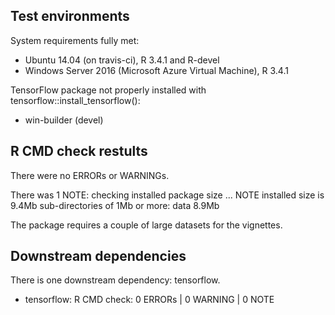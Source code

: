 ## Test environments
System requirements fully met:
* Ubuntu 14.04 (on travis-ci), R 3.4.1 and R-devel
* Windows Server 2016 (Microsoft Azure Virtual Machine), R 3.4.1

TensorFlow package not properly installed with tensorflow::install_tensorflow():
* win-builder (devel)

## R CMD check restults
There were no ERRORs or WARNINGs.

There was 1 NOTE:
checking installed package size ... NOTE
  installed size is  9.4Mb
    sub-directories of 1Mb or more:
        data   8.9Mb

The package requires a couple of large datasets for the vignettes.

## Downstream dependencies
There is one downstream dependency: tensorflow.

* tensorflow: R CMD check: 0 ERRORs | 0 WARNING | 0 NOTE
